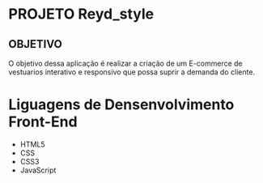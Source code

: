 # PROJETO Reyd_style

## OBJETIVO

O objetivo dessa aplicação é realizar a criação de um E-commerce de vestuarios interativo e responsivo que possa suprir a demanda do cliente.

# Liguagens de Densenvolvimento Front-End

- HTML5
- CSS
- CSS3
- JavaScript
